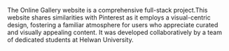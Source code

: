 The Online Gallery website is a comprehensive full-stack project.This website shares similarities with Pinterest as it employs a visual-centric design, fostering a familiar atmosphere for users who appreciate curated and visually appealing content. It was developed collaboratively by a team of dedicated students at Helwan University.
